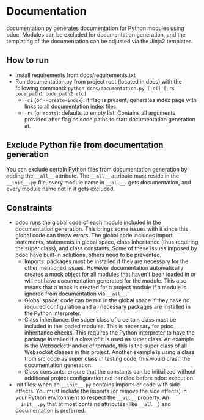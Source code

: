 # Documentation

documentation.py generates documentation for Python modules using pdoc.
Modules can be excluded for documentation generation, and 
the templating of the documentation can be adjusted via the Jinja2 templates.

## How to run

- Install requirements from docs/requirements.txt
- Run documentation.py from project root (located in docs) with the following command: 
  `python docs/documentation.py [-ci] [-rs code_path1 code_path2 etc]`
  - `-ci` (or `--create-index`): if flag is present, generates index page with links to all documentation index files.
  - `-rs` (or `roots`): defaults to empty list.
    Contains all arguments provided after flag as code paths to start documentation generation at.

## Exclude Python file from documentation generation

You can exclude certain Python files from documentation generation by adding the `__all__` attribute.
The `__all__` attribute must reside in the `__init__.py` file, 
every module name in `__all__`. gets documentation, 
and every module name not in it gets excluded.


## Constraints

- pdoc runs the global code of each module included in the documentation generation. 
  This brings some issues with it since this global code can throw errors. 
  The global code includes import statements, statements in global space, 
  class inheritance (thus requiring the super class), 
  and class constants.
  Some of these issues imposed by pdoc have built-in solutions, others need to be prevented.
  - Imports: packages must be installed if they are necessary for the other mentioned issues. 
    However documentation automatically creates a mock object for all modules that haven't been loaded in 
    or will not have documentation generated for the module.
    This also means that a mock is created for a project module 
    if a module is ignored from documentation via `__all__`.
  - Global space: code can be run in the global space if they have no required configuration 
    and all necessary packages are installed in the Python interpreter.
  - Class inheritance: the super class of a certain class must be included in the loaded modules. 
    This is necessary for pdoc inheritance checks.
    This requires the Python interpreter to have the package installed if a class of it is used as super class.
    An example is the WebsocketHandler of tornado, this is the super class of all Websocket classes in this project.
    Another example is using a class from src code as super class in testing code, 
    this would crash the documentation generation.  
  - Class constants: ensure that the constants can be initialized 
    without additional project configuration not handled before pdoc execution.
- Init files: when an `__init__.py` contains imports or code with side effects. 
  You must include the imports (or remove the side effects) in your Python environment to respect the `__all__` property.
  An `__init__.py` that at most contains attributes (like `__all__`) and documentation is preferred.

